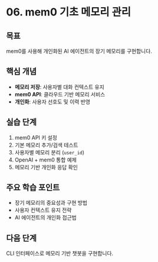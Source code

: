 # 06. mem0 기초 메모리 관리

## 목표
mem0를 사용해 개인화된 AI 에이전트의 장기 메모리를 구현합니다.

## 핵심 개념
- **메모리 저장**: 사용자별 대화 컨텍스트 유지
- **mem0 API**: 클라우드 기반 메모리 서비스
- **개인화**: 사용자 선호도 및 이력 반영

## 실습 단계
1. mem0 API 키 설정
2. 기본 메모리 추가/검색 테스트
3. 사용자별 메모리 분리 (`user_id`)
4. OpenAI + mem0 통합 예제
5. 메모리 기반 개인화 응답 확인

## 주요 학습 포인트
- 장기 메모리의 중요성과 구현 방법
- 사용자 컨텍스트 유지 전략
- AI 에이전트의 개인화 접근법

## 다음 단계
CLI 인터페이스로 메모리 기반 챗봇을 구현합니다.